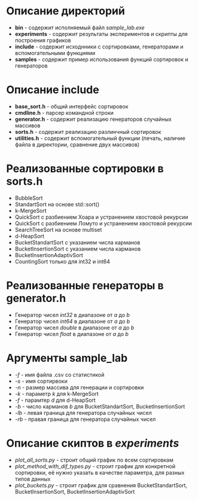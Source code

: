 # Описание директорий
- **bin** - содержит исполняемый файл *sample_lab.exe*
- **experiments** - содержит результаты экспериментов и скрипты для построения графиков
- **include** - содержит исходнники с сортировками, генераторами и вспомогательными функциями
- **samples** - содержит пример использования функций сортировок и генераторов

# Описание include
- **base_sort.h** - общий интерфейс сортировок
- **cmdline.h** - парсер командной строки
- **generator.h** - содержит реализацию генераторов случайных массивов
- **sorts.h** - содержит реализацию разлинчный сортировок
- **utilities.h** - содержит вспомогательный функции (печать, наличие файла в директории, сравнение двух массивов)

# Реализованные сортировки в sorts.h
- BubbleSort
- StandartSort на основе std::sort()
- k-MergeSort
- QuickSort с разбиением Хоара и устранением хвостовой рекурсии
- QuickSort с разбиением Ломуто и устранением хвостовой рекурсии
- SearchTreeSort на основе multiset
- d-HeapSort
- BucketStandartSort с указанием числа карманов
- BucketInsertionSort с указанием числа карманов
- BucketInsertionAdaptivSort
- CountingSort только для int32 и int64

# Реализованные генераторы в generator.h
- Генератор чисел *int32* в диапазоне от *a* до *b*
- Генератор чисел *int64* в диапазоне от *a* до *b*
- Генератор чисел *double* в диапазоне от *a* до *b*
- Генератор чисел *float* в диапазоне от *a* до *b*

# Аргументы sample_lab
- *-f* - имя файла .csv со статистикой
- *-s* - имя сортирвоки
- *-n* - размер массива для генерации и сортировки
- *-k* - параметр *k* для k-MergeSort
- *-f* - парамтер *d* для d-HeapSort
- *-b* - число карманов *b* для BucketStandartSort, BucketInsertionSort
- *-lb* - левая граница для генератора случайных чисел
- *-rb* - правая граница для генератора случайных чисел

# Описание скиптов в *experiments*
- *plot_all_sorts.py* - строит общий график по всем сортировкам
- *plot_method_with_dif_types.py* - строит график для конкретной сортировки, её нужно указать в качестве параметра, для разных типов данных
- *plot_buckets.py* - строит график для сравнения BucketStandartSort, BucketInsertionSort, BucketInsertionAdaptivSort
